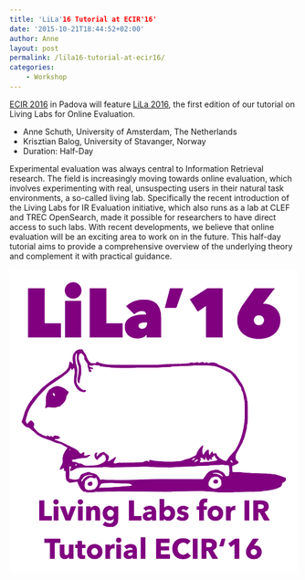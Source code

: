 ```yaml
---
title: 'LiLa'16 Tutorial at ECIR'16'
date: '2015-10-21T18:44:52+02:00'
author: Anne
layout: post
permalink: /lila16-tutorial-at-ecir16/
categories:
    - Workshop
---
```

[ECIR 2016](http://ecir2016.dei.unipd.it/) in Padova will feature [LiLa 2016](http://living-labs.net/tutorial/), the
first edition of our tutorial on Living Labs for Online Evaluation.

- Anne Schuth, University of Amsterdam, The Netherlands
- Krisztian Balog, University of Stavanger, Norway
- Duration: Half-Day

Experimental evaluation was always central to Information Retrieval research. The field is increasingly moving towards
online evaluation, which involves experimenting with real, unsuspecting users in their natural task environments, a
so-called living lab. Specifically the recent introduction of the Living Labs for IR Evaluation initiative, which also
runs as a lab at CLEF and TREC OpenSearch, made it possible for researchers to have direct access to such labs. With
recent developments, we believe that online evaluation will be an exciting area to work on in the future. This half-day
tutorial aims to provide a comprehensive overview of the underlying theory and complement it with practical guidance.

![lila](/assets/lila.png?resize=150%2C150&ssl=1)